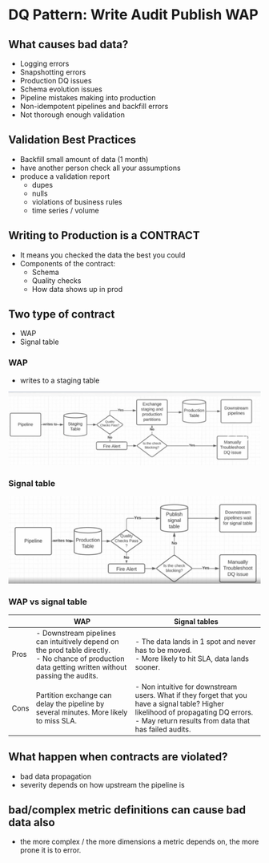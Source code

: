 # DQ Pattern: Write Audit Publish WAP

## What causes bad data?
- Logging errors
- Snapshotting errors
- Production DQ issues
- Schema evolution issues
- Pipeline mistakes making into production
- Non-idempotent pipelines and backfill errors
- Not thorough enough validation

## Validation Best Practices
- Backfill small amount of data (1 month)
- have another person check all your assumptions
- produce a validation report
    - dupes
    - nulls
    - violations of business rules
    - time series / volume

## Writing to Production is a CONTRACT
- It means you checked the data the best you could
- Components of the contract:
    - Schema
    - Quality checks
    - How data shows up in prod

## Two type of contract
- WAP 
- Signal table

### WAP 
- writes to a staging table

![alt text](image.png)

### Signal table
![alt text](image-1.png)

### WAP vs signal table
|      | WAP                                                                                                                                                     | Signal tables                                                                                                                                                                                 |
|------|---------------------------------------------------------------------------------------------------------------------------------------------------------|-----------------------------------------------------------------------------------------------------------------------------------------------------------------------------------------------|
| Pros | - Downstream pipelines can intuitively depend on the prod table directly.<br>- No chance of production data getting written without passing the audits. | - The data lands in 1 spot and never has to be moved.<br>- More likely to hit SLA, data lands sooner.                                                                                         |
| Cons | Partition exchange can delay the pipeline by several minutes. More likely to miss SLA.                                                                  | - Non intuitive for downstream users. What if they forget that you have a signal table? Higher likelihood of propagating DQ errors.<br>- May return results from data that has failed audits. |

## What happen when contracts are violated?
- bad data propagation
- severity depends on how upstream the pipeline is

## bad/complex metric definitions can cause bad data also
- the more complex / the more dimensions a metric depends on, the more prone it is to error.